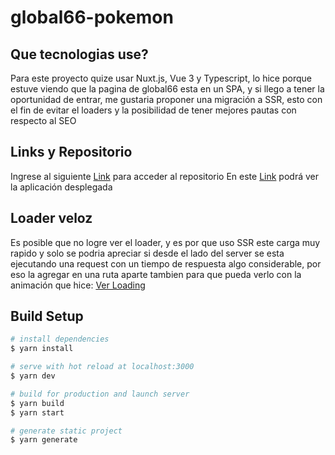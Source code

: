 # global66-pokemon

## Que tecnologias use?
Para este proyecto quize usar Nuxt.js, Vue 3 y Typescript, lo hice porque estuve viendo que la pagina de global66 esta en un SPA, y si llego a tener la oportunidad de entrar, me gustaria proponer una migración a SSR, esto con el fin de evitar el loaders y la posibilidad de tener mejores pautas con respecto al SEO

## Links y Repositorio
Ingrese al siguiente [Link](https://github.com/omarmfs98/global66-pokemon) para acceder al repositorio
En este [Link](https://global66.omarflorez.me/) podrá ver la aplicación desplegada

## Loader veloz
Es posible que no logre ver el loader, y es por que uso SSR este carga muy rapido y solo se podria apreciar si desde el lado del server se esta ejecutando una request con un tiempo de respuesta algo considerable, por eso la agregar en una ruta aparte tambien para que pueda verlo con la animación que hice: [Ver Loading](https://global66.omarflorez.me/loading)
## Build Setup

```bash
# install dependencies
$ yarn install

# serve with hot reload at localhost:3000
$ yarn dev

# build for production and launch server
$ yarn build
$ yarn start

# generate static project
$ yarn generate
```